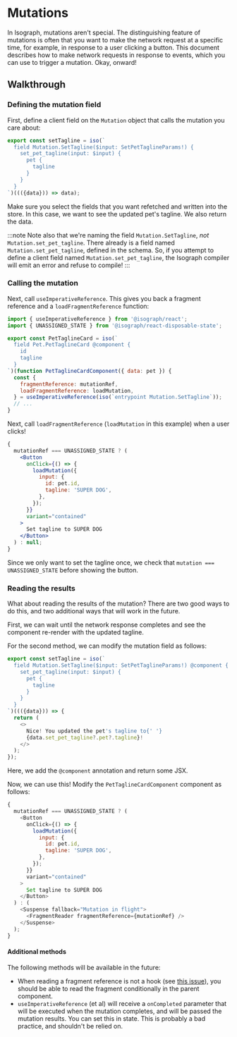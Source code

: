 # Mutations

In Isograph, mutations aren't special. The distinguishing feature of mutations is often that you want to make the network request at a specific time, for example, in response to a user clicking a button. This document describes how to make network requests in response to events, which you can use to trigger a mutation. Okay, onward!

## Walkthrough

### Defining the mutation field

First, define a client field on the `Mutation` object that calls the mutation you care about:

```js
export const setTagline = iso(`
  field Mutation.SetTagline($input: SetPetTaglineParams!) {
    set_pet_tagline(input: $input) {
      pet {
        tagline
      }
    }
  }
`)((({data})) => data);
```

Make sure you select the fields that you want refetched and written into the store. In this case, we want to see the updated pet's tagline. We also return the data.

:::note
Note also that we're naming the field `Mutation.SetTagline`, _not_ `Mutation.set_pet_tagline`. There already is a field named `Mutation.set_pet_tagline`, defined in the schema. So, if you attempt to define a client field named `Mutation.set_pet_tagline`, the Isograph compiler will emit an error and refuse to compile!
:::

### Calling the mutation

Next, call `useImperativeReference`. This gives you back a fragment reference and a `loadFragmentReference` function:

```jsx
import { useImperativeReference } from '@isograph/react';
import { UNASSIGNED_STATE } from '@isograph/react-disposable-state';

export const PetTaglineCard = iso(`
  field Pet.PetTaglineCard @component {
    id
    tagline
  }
`)(function PetTaglineCardComponent({ data: pet }) {
  const {
    fragmentReference: mutationRef,
    loadFragmentReference: loadMutation,
  } = useImperativeReference(iso(`entrypoint Mutation.SetTagline`));
  // ...
}
```

Next, call `loadFragmentReference` (`loadMutation` in this example) when a user clicks!

```jsx
{
  mutationRef === UNASSIGNED_STATE ? (
    <Button
      onClick={() => {
        loadMutation({
          input: {
            id: pet.id,
            tagline: 'SUPER DOG',
          },
        });
      }}
      variant="contained"
    >
      Set tagline to SUPER DOG
    </Button>
  ) : null;
}
```

Since we only want to set the tagline once, we check that `mutation === UNASSIGNED_STATE` before showing the button.

### Reading the results

What about reading the results of the mutation? There are two good ways to do this, and two additional ways that will work in the future.

First, we can wait until the network response completes and see the component re-render with the updated tagline.

For the second method, we can modify the mutation field as follows:

```js
export const setTagline = iso(`
  field Mutation.SetTagline($input: SetPetTaglineParams!) @component {
    set_pet_tagline(input: $input) {
      pet {
        tagline
      }
    }
  }
`)((({data})) => {
  return (
    <>
      Nice! You updated the pet's tagline to{' '}
      {data.set_pet_tagline?.pet?.tagline}!
    </>
  );
});
```

Here, we add the `@component` annotation and return some JSX.

Now, we can use this! Modify the `PetTaglineCardComponent` component as follows:

```js
{
  mutationRef === UNASSIGNED_STATE ? (
    <Button
      onClick={() => {
        loadMutation({
          input: {
            id: pet.id,
            tagline: 'SUPER DOG',
          },
        });
      }}
      variant="contained"
    >
      Set tagline to SUPER DOG
    </Button>
  ) : (
    <Suspense fallback="Mutation in flight">
      <FragmentReader fragmentReference={mutationRef} />
    </Suspense>
  );
}
```

#### Additional methods

The following methods will be available in the future:

- When reading a fragment reference is not a hook (see [this issue](https://github.com/isographlabs/isograph/issues/273)), you should be able to read the fragment conditionally in the parent component.
- `useImperativeReference` (et al) will receive a `onCompleted` parameter that will be executed when the mutation completes, and will be passed the mutation results. You can set this in state. This is probably a bad practice, and shouldn't be relied on.
